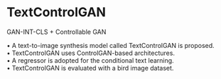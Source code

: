 # TextControlGAN
GAN-INT-CLS + Controllable GAN <br>

•	A text-to-image synthesis model called TextControlGAN is proposed.<br>
•	TextControlGAN uses ControlGAN-based architectures.<br>
•	A regressor is adopted for the conditional text learning.<br>
•	TextControlGAN is evaluated with a bird image dataset.<br>
